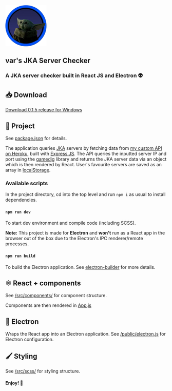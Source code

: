 <img src="https://github.com/arktosdesign/vars-jka-server-checker/blob/master/public/logo192.png?raw=true" width="128px" height="128px" alt="var's JKA Server Checker">

## var's JKA Server Checker
### A JKA server checker built in React JS and Electron 👽

## 📥 Download
[Download 0.1.5 release for Windows](https://github.com/arktosdesign/vars-jka-server-checker/blob/master/release/Vars%20JKA%20Server%20Checker%20Setup%200.1.5.exe)

## 📜 Project

See [package.json](https://github.com/arktosdesign/vars-jka-server-checker/blob/master/package.json) for details.

The application queries [JKA](https://store.steampowered.com/app/6020/STAR_WARS_Jedi_Knight__Jedi_Academy/) servers by fetching data from [my custom API on Heroku](https://tranquil-sands-27723.herokuapp.com/?ip=142.44.198.205&port=29070), built with [Express JS](https://expressjs.com/). The API queries the inputted server IP and port using the [gamedig](https://github.com/gamedig/node-gamedig) library and returns the JKA server data via an object which is then rendered by React. User's favourite servers are saved as an array in [localStorage](https://developer.mozilla.org/en-US/docs/Web/API/Window/localStorage).

### Available scripts

In the project directory, cd into the top level and run `npm i` as usual to install dependencies.

#### `npm run dev`
To start dev environment and compile code (including SCSS).

**Note:** This project is made for **Electron** and **won't** run as a React app in the browser out of the box due to the Electron's IPC renderer/remote processes.

#### `npm run build`
To build the Electron application. See [electron-builder](https://github.com/electron-userland/electron-builder) for more details.

## ⚛️ React + components
See [/src/components/](https://github.com/arktosdesign/vars-jka-server-checker/tree/master/src/components) for component structure.

Components are then rendered in [App.js](https://github.com/arktosdesign/vars-jka-server-checker/blob/master/src/App.js)

## 🔌 Electron
Wraps the React app into an Electron application. See [/public/electron.js](https://github.com/arktosdesign/vars-jka-server-checker/blob/master/public/electron.js) for Electron configuration.

## 🖌️ Styling
See [/src/scss/](https://github.com/arktosdesign/vars-jka-server-checker/tree/master/src/scss) for styling structure.

#### Enjoy! 🐻